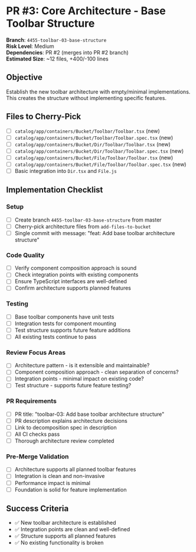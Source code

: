 <!-- markdownlint-disable line-length -->
# PR #3: Core Architecture - Base Toolbar Structure

**Branch**: `4455-toolbar-03-base-structure`  
**Risk Level**: Medium  
**Dependencies**: PR #2 (merges into PR #2 branch)  
**Estimated Size**: ~12 files, +400/-100 lines

## Objective

Establish the new toolbar architecture with empty/minimal implementations. This creates the structure without implementing specific features.

## Files to Cherry-Pick

- [ ] `catalog/app/containers/Bucket/Toolbar/Toolbar.tsx` (new)
- [ ] `catalog/app/containers/Bucket/Toolbar/Toolbar.spec.tsx` (new)
- [ ] `catalog/app/containers/Bucket/Dir/Toolbar/Toolbar.tsx` (new)
- [ ] `catalog/app/containers/Bucket/Dir/Toolbar/Toolbar.spec.tsx` (new)
- [ ] `catalog/app/containers/Bucket/File/Toolbar/Toolbar.tsx` (new)
- [ ] `catalog/app/containers/Bucket/File/Toolbar/Toolbar.spec.tsx` (new)
- [ ] Basic integration into `Dir.tsx` and `File.js`

## Implementation Checklist

### Setup

- [ ] Create branch `4455-toolbar-03-base-structure` from master
- [ ] Cherry-pick architecture files from `add-files-to-bucket`
- [ ] Single commit with message: "feat: Add base toolbar architecture structure"

### Code Quality

- [ ] Verify component composition approach is sound
- [ ] Check integration points with existing components
- [ ] Ensure TypeScript interfaces are well-defined
- [ ] Confirm architecture supports planned features

### Testing

- [ ] Base toolbar components have unit tests
- [ ] Integration tests for component mounting
- [ ] Test structure supports future feature additions
- [ ] All existing tests continue to pass

### Review Focus Areas

- [ ] Architecture pattern - is it extensible and maintainable?
- [ ] Component composition approach - clean separation of concerns?
- [ ] Integration points - minimal impact on existing code?
- [ ] Test structure - supports future feature testing?

### PR Requirements

- [ ] PR title: "toolbar-03: Add base toolbar architecture structure"
- [ ] PR description explains architecture decisions
- [ ] Link to decomposition spec in description
- [ ] All CI checks pass
- [ ] Thorough architecture review completed

### Pre-Merge Validation

- [ ] Architecture supports all planned toolbar features
- [ ] Integration is clean and non-invasive
- [ ] Performance impact is minimal
- [ ] Foundation is solid for feature implementation

## Success Criteria

- ✅ New toolbar architecture is established
- ✅ Integration points are clean and well-defined
- ✅ Structure supports all planned features
- ✅ No existing functionality is broken
